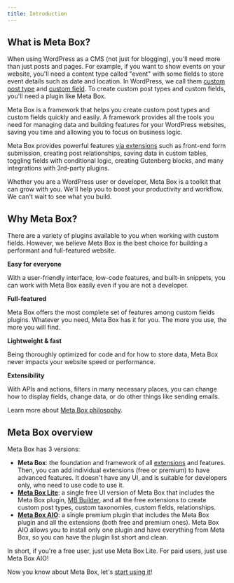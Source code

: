 ```yaml
---
title: Introduction
---
```


## What is Meta Box?

When using WordPress as a CMS (not just for blogging), you'll need more than just posts and pages. For example, if you want to show events on your website, you'll need a content type called "event" with some fields to store event details such as date and location. In WordPress, we call them [custom post type](/custom-post-types/) and [custom field](/custom-fields/). To create custom post types and custom fields, you'll need a plugin like Meta Box.

Meta Box is a framework that helps you create custom post types and custom fields quickly and easily. A framework provides all the tools you need for managing data and building features for your WordPress websites, saving you time and allowing you to focus on business logic.

Meta Box provides powerful features [via extensions](/extensions/) such as front-end form submission, creating post relationships, saving data in custom tables, toggling fields with conditional logic, creating Gutenberg blocks, and many integrations with 3rd-party plugins.

Whether you are a WordPress user or developer, Meta Box is a toolkit that can grow with you. We'll help you to boost your productivity and workflow. We can't wait to see what you build.

## Why Meta Box?

There are a variety of plugins available to you when working with custom fields. However, we believe Meta Box is the best choice for building a performant and full-featured website.

**Easy for everyone**

With a user-friendly interface, low-code features, and built-in snippets, you can work with Meta Box easily even if you are not a developer.

**Full-featured**

Meta Box offers the most complete set of features among custom fields plugins. Whatever you need, Meta Box has it for you. The more you use, the more you will find.

**Lightweight & fast**

Being thoroughly optimized for code and for how to store data, Meta Box never impacts your website speed or performance.

**Extensibility**

With APIs and actions, filters in many necessary places, you can change how to display fields, change data, or do other things like sending emails.

Learn more about [Meta Box philosophy](/philosophy/).

## Meta Box overview

Meta Box has 3 versions:

* **Meta Box**: the foundation and framework of all [extensions](https://docs.metabox.io/extensions/) and features. Then, you can add individual extensions (free or premium) to have advanced features. It doesn't have any UI, and is suitable for developers only, who need to use code to use it.
* [**Meta Box Lite**](https://metabox.io/lite/): a single free UI version of Meta Box that includes the Meta Box plugin, [MB Builder](/extensions/meta-box-builder/), and all the free extensions to create custom post types, custom taxonomies, custom fields, relationships.
* [**Meta Box AIO**](https://metabox.io/aio/): a single premium plugin that includes the Meta Box plugin and all the extensions (both free and premium ones). Meta Box AIO allows you to install only one plugin and have everything from Meta Box, so you can have the plugin list short and clean.

In short, if you're a free user, just use Meta Box Lite. For paid users, just use Meta Box AIO!

Now you know about Meta Box, let's [start using it](/installation/)!
